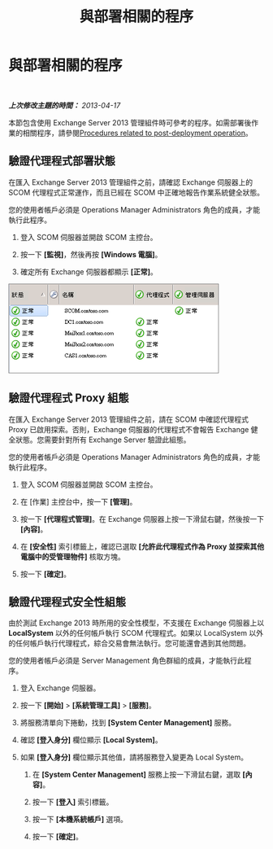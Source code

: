 ﻿---
title: 與部署相關的程序
TOCTitle: 與部署相關的程序
ms:assetid: 6b7682bd-fe3d-43b9-a7db-66c0ac17656f
ms:mtpsurl: https://technet.microsoft.com/zh-tw/library/Dn195909(v=EXCHG.150)
ms:contentKeyID: 53276427
ms.date: 08/29/2014
mtps_version: v=EXCHG.150
ms.translationtype: HT
---

# 與部署相關的程序

 

_**上次修改主題的時間：**  2013-04-17_

本節包含使用 Exchange Server 2013 管理組件時可參考的程序。如需部署後作業的相關程序，請參閱[Procedures related to post-deployment operation](procedures-related-to-post-deployment-operation.md)。

## 驗證代理程式部署狀態

在匯入 Exchange Server 2013 管理組件之前，請確認 Exchange 伺服器上的 SCOM 代理程式正常運作，而且已經在 SCOM 中正確地報告作業系統健全狀態。

您的使用者帳戶必須是 Operations Manager Administrators 角色的成員，才能執行此程序。

1.  登入 SCOM 伺服器並開啟 SCOM 主控台。

2.  按一下 **\[監視\]**，然後再按 **\[Windows 電腦\]**。

3.  確定所有 Exchange 伺服器都顯示 **\[正常\]**。

![SCOM 主控台中的狀況良好代理程式](images/Dn195909.7d1ff0bb-419e-40dc-babf-5fa2fb7229a8(EXCHG.150).png "SCOM 主控台中的狀況良好代理程式")

## 驗證代理程式 Proxy 組態

在匯入 Exchange Server 2013 管理組件之前，請在 SCOM 中確認代理程式 Proxy 已啟用探索。否則，Exchange 伺服器的代理程式不會報告 Exchange 健全狀態。您需要針對所有 Exchange Server 驗證此組態。

您的使用者帳戶必須是 Operations Manager Administrators 角色的成員，才能執行此程序。

1.  登入 SCOM 伺服器並開啟 SCOM 主控台。

2.  在 \[作業\] 主控台中，按一下 **\[管理\]**。

3.  按一下 **\[代理程式管理\]**。在 Exchange 伺服器上按一下滑鼠右鍵，然後按一下 **\[內容\]**。

4.  在 **\[安全性\]** 索引標籤上，確認已選取 **\[允許此代理程式作為 Proxy 並探索其他電腦中的受管理物件\]** 核取方塊。

5.  按一下 **\[確定\]**。

## 驗證代理程式安全性組態

由於測試 Exchange 2013 時所用的安全性模型，不支援在 Exchange 伺服器上以 **LocalSystem** 以外的任何帳戶執行 SCOM 代理程式。如果以 LocalSystem 以外的任何帳戶執行代理程式，綜合交易會無法執行。您可能還會遇到其他問題。

您的使用者帳戶必須是 Server Management 角色群組的成員，才能執行此程序。

1.  登入 Exchange 伺服器。

2.  按一下 **\[開始\]** \> **\[系統管理工具\]** \> **\[服務\]**。

3.  將服務清單向下捲動，找到 **\[System Center Management\]** 服務。

4.  確認 **\[登入身分\]** 欄位顯示 **\[Local System\]**。

5.  如果 **\[登入身分\]** 欄位顯示其他值，請將服務登入變更為 Local System。
    
    1.  在 **\[System Center Management\]** 服務上按一下滑鼠右鍵，選取 **\[內容\]**。
    
    2.  按一下 **\[登入\]** 索引標籤。
    
    3.  按一下 **\[本機系統帳戶\]** 選項。
    
    4.  按一下 **\[確定\]**。

